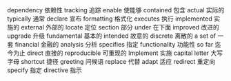 dependency     依赖性
tracking       追踪
enable         使能够
contained      包含
actual         实际的
typically      通常
declare        宣布
formatting     格式化
executes       执行
implemented    实施的
external       外部的
locate         定位
section        部分
under          在下面
improved       改进的
upgrade        升级
fundamental    基本的
intended       故意的
discrete       离散的
a set of       一套
financial      金融的
analysis       分析
specifies      指定
functionality  功能性
so far         迄今为止
direct         直接的
reproducible   可重现的
Implement      实施
capital letter 大写字母
shortcut       捷径
greeting       问候语
replace        代替
adapt          适应
redirect       重定向
specify        指定
directive      指示